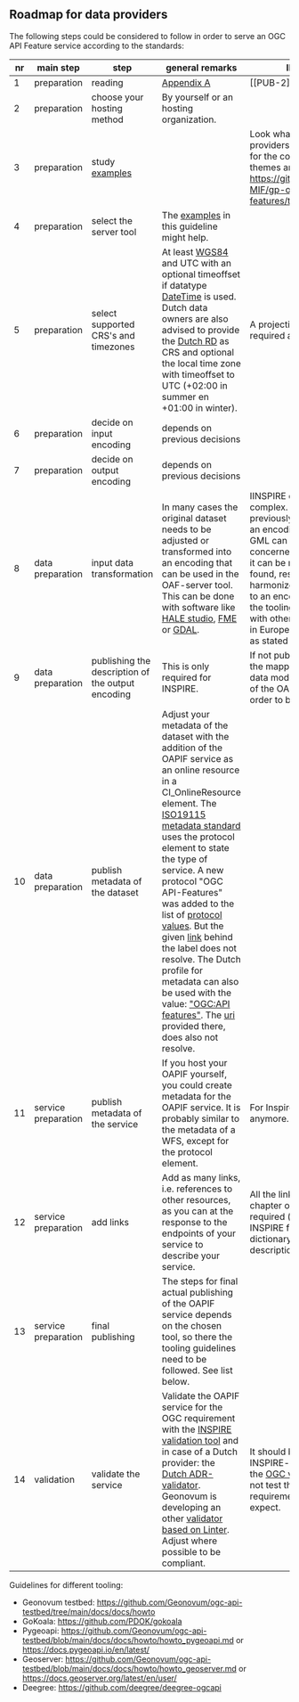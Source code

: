 ## Roadmap for data providers

The following steps could be considered to follow in order to serve an OGC API Feature service according to the standards:

|nr|main step|step|general remarks|INSPIRE remarks|
|------|---------|----|---------------|---------------|
|1|preparation|reading|[Appendix A](#references)|[[PUB-2]]|
|2|preparation|choose your hosting method|By yourself or an hosting organization.||
|3|preparation|study [examples](#H04)||Look what other INSPIRE data providers have done in this field for the concerning INSPIRE themes and have a look at: https://github.com/INSPIRE-MIF/gp-ogc-api-features/tree/master/deployments.|
|4|preparation|select the server tool|The [examples](#H04) in this guideline might help.||
|5|preparation|select supported CRS's and timezones|At least [WGS84](https://epsg.io/4326) and UTC with an optional timeoffset if datatype [DateTime](https://tools.ietf.org/html/rfc3339#section-5.6) is used. Dutch data owners are also advised to provide the [Dutch RD](https://www.opengis.net/def/crs/EPSG/0/28992) as CRS and optional the local time zone with timeoffset to UTC (+02:00 in summer en +01:00 in winter).|A projection based on [ETRS89](https://epsg.io/4258) is required as one of the CRS's.|
|6|preparation|decide on input encoding|depends on previous decisions||
|7|preparation|decide on output encoding|depends on previous decisions||
|8|data preparation|input data transformation|In many cases the original dataset needs to be adjusted or transformed into an encoding that can be used in the OAF-server tool. This can be done with software like [HALE studio](https://wetransform.to/halestudio/), [FME](https://www.safe.com/) or [GDAL](https://gdal.org/index.html). |IINSPIRE data models are often complex. Research whether a previously published mapping to an encoding other than complex GML can be found for the concerned INSPIRE-theme. If so, it can be reused. If it cannot be found, research how your harmonized data can be mapped to an encoding that can be used in the tooling. Seek for cooperation with other INSPIRE data providers in Europe and use the principles as stated in [[PUB-4]].|
|9|data preparation|publishing the description of the output encoding|This is only required for INSPIRE.|If not published before, describe the mapping from the INSPIRE data model to the output encoding of the OAPIF and publish it, in order to be INSPIRE compliant.|
|10|data preparation|publish metadata of the dataset|Adjust your metadata of the dataset with the addition of the OAPIF service as an online resource in a CI_OnlineResource element. The [ISO19115 metadata standard](https://docs.geostandaarden.nl/md/mdprofiel-iso19115/#protocol) uses the protocol element to state the type of service. A new protocol "OGC API-Features" was added to the list of [protocol values](https://inspire.ec.europa.eu/metadata-codelist/ProtocolValue:1). But the given [link](http://www.opengis.net/def/docs/17-069r3) behind the label does not resolve. The Dutch profile for metadata can also be used with the value: ["OGC:API features"](https://geonovum.github.io/Metadata-ISO19119/#codelist-protocol). The [uri](http://www.opengis.net/def/interface/ogcapi-features) provided there, does also not resolve.||
|11|service preparation|publish metadata of the service|If you host your OAPIF yourself, you could create metadata for the OAPIF service. It is probably similar to the metadata of a WFS, except for the protocol element. |For Inspire this is not mandatory anymore.|
|12|service preparation|add links|Add as many links, i.e. references to other resources, as you can at the response to the endpoints of your service to describe your service.| All the links as mentioned in the chapter on [requirements](#H03) are required (metadata of dataset, INSPIRE feature concept dictionary, Licence, mapping description, bulk download).|
|13|service preparation|final publishing|The steps for final actual publishing of the OAPIF service depends on the chosen tool, so there the tooling guidelines need to be followed. See list below.||
|14|validation|validate the service|Validate the OAPIF service for the OGC requirement with the [INSPIRE validation tool](https://inspire.ec.europa.eu/validator/home/index.html) and in case of a Dutch provider: the [Dutch ADR-validator](https://gitlab.com/commonground/don/adr-validator/-/blob/main/README.md?ref_type=heads). Geonovum is developing an other [validator based on Linter](https://geonovum-labs.github.io/ogc-checker/?#/ogc-api). Adjust where possible to be compliant.|It should be noted that the INSPIRE-validator is the same as the [OGC validator](https://cite.opengeospatial.org/teamengine/about/ogcapi-features-1.0/1.0/site/) and that it does not test the specific INSPIRE requirements as one would expect.|{.simple}

Guidelines for different tooling:  
  - Geonovum testbed: https://github.com/Geonovum/ogc-api-testbed/tree/main/docs/docs/howto  
  - GoKoala: https://github.com/PDOK/gokoala   
  - Pygeoapi: https://github.com/Geonovum/ogc-api-testbed/blob/main/docs/docs/howto/howto_pygeoapi.md or https://docs.pygeoapi.io/en/latest/  
  - Geoserver: https://github.com/Geonovum/ogc-api-testbed/blob/main/docs/docs/howto/howto_geoserver.md or https://docs.geoserver.org/latest/en/user/  
  - Deegree: https://github.com/deegree/deegree-ogcapi







